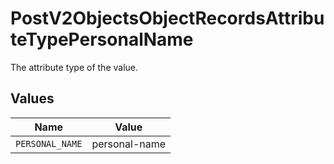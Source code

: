 # PostV2ObjectsObjectRecordsAttributeTypePersonalName

The attribute type of the value.


## Values

| Name            | Value           |
| --------------- | --------------- |
| `PERSONAL_NAME` | personal-name   |